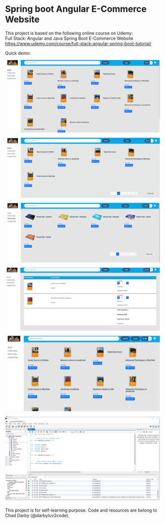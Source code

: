 # Spring boot Angular E-Commerce Website

This project is based on the following online course on Udemy:  
Full Stack: Angular and Java Spring Boot E-Commerce Website  
https://www.udemy.com/course/full-stack-angular-spring-boot-tutorial/   

Quick demo:

![image](https://github.com/weyoweyo/Springboot-Angular-E-Commerce-Website/blob/main/image/01-nav.gif)

![image](https://github.com/weyoweyo/Springboot-Angular-E-Commerce-Website/blob/main/image/02-add-to-carft.gif)

![image](https://github.com/weyoweyo/Springboot-Angular-E-Commerce-Website/blob/main/image/03-cart-detail.gif)

![image](https://github.com/weyoweyo/Springboot-Angular-E-Commerce-Website/blob/main/image/04-check-out.gif)

![image](https://github.com/weyoweyo/Springboot-Angular-E-Commerce-Website/blob/main/image/05-login-logout.gif)

![image](https://github.com/weyoweyo/Springboot-Angular-E-Commerce-Website/blob/main/image/06-backend.gif)

This project is for self-learning purpose. 
Code and resources are belong to Chad Darby (@darbyluv2code). 

